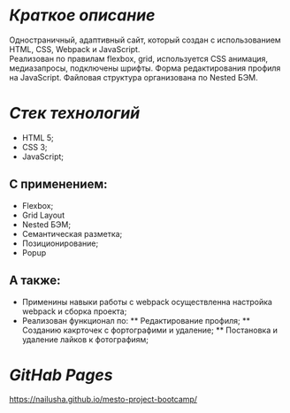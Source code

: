 # *_Краткое описание_*  
Одностраничный, адаптивный сайт, который создан с использованием HTML, CSS, Webpack и JavaScript.  
Реализован по правилам flexbox, grid, используется CSS анимация, медиазапросы, подключены шрифты. Форма редактирования профиля на JavaScript.   Файловая структура организована по Nested БЭМ.

# *_Стек технологий_*  
* HTML 5;  
* CSS 3;  
* JavaScript;  
## С применением:  
* Flexbox;  
* Grid Layout  
* Nested БЭМ;  
* Семантическая разметка;  
* Позиционирование;  
* Popup  

## А также:
* Применины навыки работы с webpack осуществленна настройка webpack и сборка проекта;
* Реализован функционал по:
** Редактирование профиля;
** Созданию какрточек с фортографими и удаление;
** Постановка и удаление лайков к фотографиям;

# *_GitHab Pages_*  
https://nailusha.github.io/mesto-project-bootcamp/
